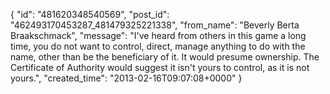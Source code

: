  {
   "id": "481620348540569",
   "post_id": "462493170453287_481479325221338",
   "from_name": "Beverly Berta Braakschmack",
   "message": "I've heard from others in this game a long time, you do not want to control, direct, manage anything to do with the name, other than be the beneficiary of it. It would presume ownership. The Certificate of Authority would suggest it isn't yours to control, as it is not yours.",
   "created_time": "2013-02-16T09:07:08+0000"
 }
